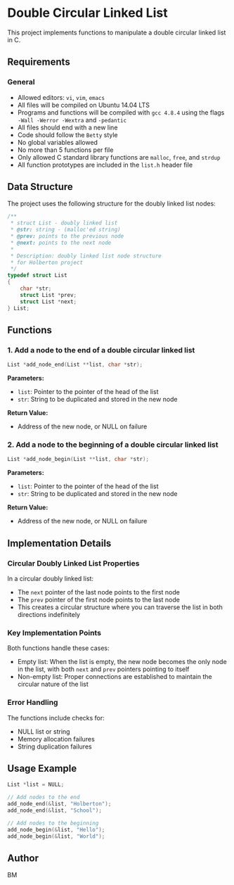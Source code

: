# Double Circular Linked List

This project implements functions to manipulate a double circular linked list in C.

## Requirements

### General
- Allowed editors: `vi`, `vim`, `emacs`
- All files will be compiled on Ubuntu 14.04 LTS
- Programs and functions will be compiled with `gcc 4.8.4` using the flags `-Wall -Werror -Wextra` and `-pedantic`
- All files should end with a new line
- Code should follow the `Betty` style
- No global variables allowed
- No more than 5 functions per file
- Only allowed C standard library functions are `malloc`, `free`, and `strdup`
- All function prototypes are included in the `list.h` header file

## Data Structure

The project uses the following structure for the doubly linked list nodes:

```c
/**
 * struct List - doubly linked list
 * @str: string - (malloc'ed string)
 * @prev: points to the previous node
 * @next: points to the next node
 *
 * Description: doubly linked list node structure
 * for Holberton project
 */
typedef struct List
{
    char *str;
    struct List *prev;
    struct List *next;
} List;
```

## Functions

### 1. Add a node to the end of a double circular linked list

```c
List *add_node_end(List **list, char *str);
```

**Parameters:**
- `list`: Pointer to the pointer of the head of the list
- `str`: String to be duplicated and stored in the new node

**Return Value:**
- Address of the new node, or NULL on failure

### 2. Add a node to the beginning of a double circular linked list

```c
List *add_node_begin(List **list, char *str);
```

**Parameters:**
- `list`: Pointer to the pointer of the head of the list
- `str`: String to be duplicated and stored in the new node

**Return Value:**
- Address of the new node, or NULL on failure

## Implementation Details

### Circular Doubly Linked List Properties

In a circular doubly linked list:
- The `next` pointer of the last node points to the first node
- The `prev` pointer of the first node points to the last node
- This creates a circular structure where you can traverse the list in both directions indefinitely

### Key Implementation Points

Both functions handle these cases:
- Empty list: When the list is empty, the new node becomes the only node in the list, with both `next` and `prev` pointers pointing to itself
- Non-empty list: Proper connections are established to maintain the circular nature of the list

### Error Handling

The functions include checks for:
- NULL list or string
- Memory allocation failures
- String duplication failures

## Usage Example

```c
List *list = NULL;

// Add nodes to the end
add_node_end(&list, "Holberton");
add_node_end(&list, "School");

// Add nodes to the beginning
add_node_begin(&list, "Hello");
add_node_begin(&list, "World");
```

## Author
BM